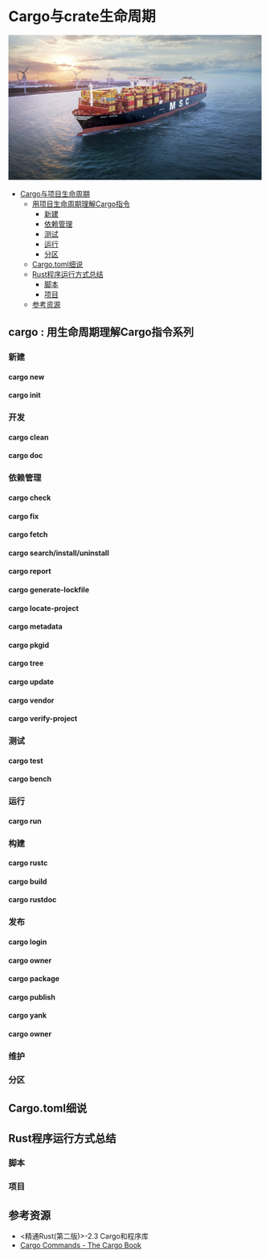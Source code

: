 # Cargo与crate生命周期

![cargo_ship](https://raw.githubusercontent.com/KuanHsiaoKuo/writing_materials/main/imgs/cargo_ship.jpeg)

<!--ts-->

* [Cargo与项目生命周期](#cargo与项目生命周期)
    * [用项目生命周期理解Cargo指令](#用项目生命周期理解cargo指令)
        * [新建](#新建)
        * [依赖管理](#依赖管理)
        * [测试](#测试)
        * [运行](#运行)
        * [分区](#分区)
    * [Cargo.toml细说](#cargotoml细说)
    * [Rust程序运行方式总结](#rust程序运行方式总结)
        * [脚本](#脚本)
        * [项目](#项目)
    * [参考资源](#参考资源)

<!-- Created by https://github.com/ekalinin/github-markdown-toc -->
<!-- Added by: runner, at: Wed Jun 15 09:30:12 UTC 2022 -->

<!--te-->

## cargo <cmd>: 用生命周期理解Cargo指令系列

### 新建

#### cargo new

#### cargo init

### 开发

#### cargo clean

#### cargo doc

### 依赖管理

#### cargo check

#### cargo fix

#### cargo fetch

#### cargo search/install/uninstall

#### cargo report

#### cargo generate-lockfile

#### cargo locate-project

#### cargo metadata

#### cargo pkgid

#### cargo tree

#### cargo update

#### cargo vendor

#### cargo verify-project

### 测试

#### cargo test

#### cargo bench

### 运行

#### cargo run

### 构建

#### cargo rustc

#### cargo build

#### cargo rustdoc

### 发布

#### cargo login

#### cargo owner

#### cargo package

#### cargo publish

#### cargo yank

#### cargo owner

### 维护

### 分区

## Cargo.toml细说

## Rust程序运行方式总结

### 脚本

### 项目

## 参考资源

- <精通Rust(第二版)>-2.3 Cargo和程序库
- [Cargo Commands - The Cargo Book](https://doc.rust-lang.org/cargo/commands/index.html)